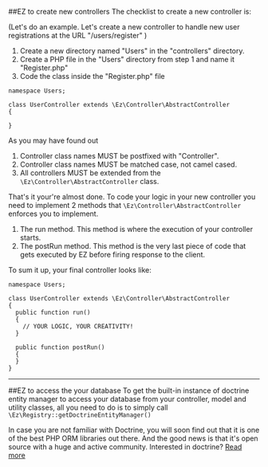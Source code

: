 ##EZ to create new controllers
The checklist to create a new controller is:

(Let's do an example. Let's create a new controller to handle new user registrations at the URL "/users/register" )

1. Create a new directory named "Users" in the "controllers" directory.
2. Create a PHP file in the "Users" directory from step 1 and name it "Register.php"
3. Code the class inside the "Register.php" file

```
namespace Users;

class UserController extends \Ez\Controller\AbstractController
{

}
```

As you may have found out

1. Controller class names MUST be postfixed with "Controller".
2. Controller class names MUST be matched case, not camel cased.
3. All controllers MUST be extended from the `\Ez\Controller\AbstractController` class.

That's it your're almost done. To code your logic in your new controller you need to implement 2 methods that `\Ez\Controller\AbstractController` enforces you to implement.

1. The run method. This method is where the execution of your controller starts.
2. The postRun method. This method is the very last piece of code that gets executed by EZ before firing response to the client.

To sum it up, your final controller looks like:

```
namespace Users;

class UserController extends \Ez\Controller\AbstractController
{
  public function run()
  {
    // YOUR LOGIC, YOUR CREATIVITY!
  }
  
  public function postRun()
  {
  }
}
```
---
##EZ to access the your database
To get the built-in instance of doctrine entity manager to access your database from your controller, model and utility classes, all you need to do is to simply call `\Ez\Registry::getDoctrineEntityManager()`

In case you are not familiar with Doctrine, you will soon find out that it is one of the best PHP ORM libraries out there. And the good news is that it's open source with a huge and active community. Interested in doctrine? [Read more](http://www.doctrine-project.org)
